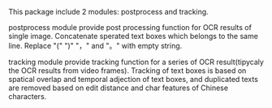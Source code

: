 This package include 2 modules: postprocess and tracking.

postprocess module provide post processing function for OCR results of single image.
Concatenate sperated text boxes which belongs to the same line.
Replace "(" ")" "，" and "。" with empty string.

tracking module provide tracking function for a series of OCR result(tipycaly the OCR results 
from video frames). 
Tracking of text boxes is based on spatical overlap and temporal adjection of text boxes,
and duplicated texts are removed based on edit distance and char features of Chinese 
characters.


